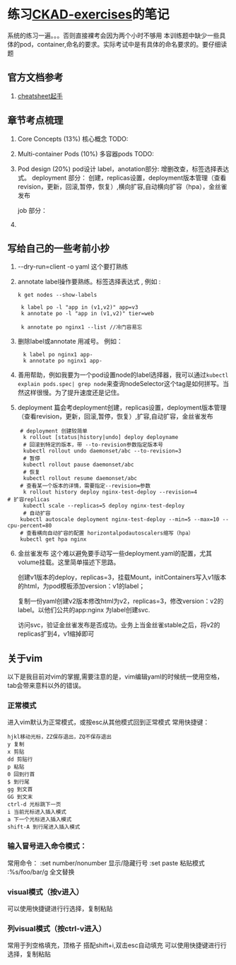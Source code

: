 # 练习[CKAD-exercises](https://github.com/dgkanatsios/CKAD-exercises)的笔记

系统的练习一遍。。。否则直接裸考会因为两个小时不够用
本训练题中缺少一些具体的pod，container,命名的要求。实际考试中是有具体的命名要求的。要仔细读题


## 官方文档参考

1. [cheatsheet起手](https://kubernetes.io/docs/reference/kubectl/cheatsheet/)

## 章节考点梳理

1. Core Concepts (13%) 核心概念
    TODO:
2. Multi-container Pods (10%) 多容器pods
    TODO:
3. Pod design (20%) pod设计
    label，anotation部分:
        增删改查，标签选择表达式。
    deployment 部分：
        创建，replicas设置，deployment版本管理（查看revision，更新，回滚,暂停，恢复）,横向扩容,自动横向扩容（hpa），金丝雀发布
    
    job 部分：

4. 

## 写给自己的一些考前小抄

1. --dry-run=client -o yaml 这个要打熟练

2. annotate label操作要熟练。标签选择表达式 ,
    例如 :

    ```shell
    k get nodes --show-labels

     k label po -l "app in (v1,v2)" app=v3
     k annotate po -l "app in (v1,v2)" tier=web

     k annotate po nginx1 --list //冷门容易忘
    ```

3. 删除label或annotate 用减号。
    例如：

```shell
     k label po nginx1 app-
     k annotate po nginx1 app-
```

4. 善用帮助，例如我要为一个pod设置node的label选择器，我可以通过`kubectl explain pods.spec| grep node`来查询nodeSelector这个tag是如何拼写。当然这样很慢。为了提升速度还是记住。

5. deployment 篇会考deployment创建，replicas设置，deployment版本管理（查看revision，更新，回滚,暂停，恢复）,扩容,自动扩容，金丝雀发布
```shell
    # deployment 创建较简单
     k rollout [status|history|undo] deploy deployname
     # 回滚到特定的版本，带 --to-revision参数指定版本号
     kubectl rollout undo daemonset/abc --to-revision=3
     # 暂停
     kubectl rollout pause daemonset/abc 
     # 恢复
     kubectl rollout resume daemonset/abc 
    # 查看某一个版本的详情，需要指定--revision=参数
     k rollout history deploy nginx-test-deploy --revision=4
# 扩容replicas
     kubectl scale --replicas=5 deploy nginx-test-deploy
     # 自动扩容
    kubectl autoscale deployment nginx-test-deploy --min=5 --max=10 --cpu-percent=80
    # 查看横向自动扩容的配置 horizontalpodautoscalers缩写（hpa）
    kubectl get hpa nginx
```
6. 金丝雀发布
    这个难以避免要手动写一些deployment.yaml的配置，尤其volume挂载。这里简单描述下思路。
    
    创建v1版本的deploy，replicas=3，挂载Mount，initContainers写入v1版本的html，为pod模板添加version：v1的label；

    复制一份yaml创建v2版本修改html为v2，replicas=3，修改version：v2的label。以他们公共的app:nginx 为label创建svc.

    访问svc，验证金丝雀发布是否成功。业务上当金丝雀stable之后，将v2的replicas扩到4，v1缩掉即可

## 关于vim
以下是我目前对vim的掌握,需要注意的是，vim编辑yaml的时候统一使用空格，tab会带来意料以外的错误。

### 正常模式
进入vim默认为正常模式，或按esc从其他模式回到正常模式
常用快捷键：
```
hjkl移动光标，ZZ保存退出，ZQ不保存退出
y 复制
x 剪贴
dd 剪贴行
p 粘贴
0 回到行首
$ 到行尾
gg 到文首
GG 到文末
ctrl-d 光标跳下一页
i 当前光标进入插入模式
a 下一个光标进入插入模式
shift-A 到行尾进入插入模式
```

### 输入冒号进入命令模式：
常用命令：
:set number/nonumber 显示/隐藏行号
:set paste 粘贴模式
:%s/foo/bar/g 全文替换
### visual模式（按v进入）
可以使用快捷键进行行选择，复制粘贴
### 列visual模式（按ctrl-v进入）
常用于列空格填充，顶格子
搭配shift+i,双击esc自动填充
可以使用快捷键进行行选择，复制粘贴
